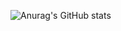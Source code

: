 ![Anurag's GitHub stats](https://github-readme-stats.vercel.app/api?username=deenMuhammad&count_private=true)
